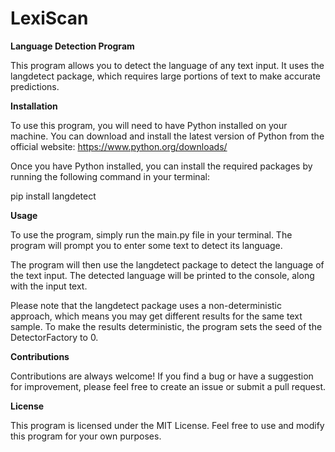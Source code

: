 # LexiScan


**Language Detection Program**

This program allows you to detect the language of any text input. It uses the langdetect package, which requires large portions of text to make accurate predictions.

**Installation**

To use this program, you will need to have Python installed on your machine. You can download and install the latest version of Python from the official website: https://www.python.org/downloads/

Once you have Python installed, you can install the required packages by running the following command in your terminal:

pip install langdetect

**Usage**

To use the program, simply run the main.py file in your terminal. The program will prompt you to enter some text to detect its language.

The program will then use the langdetect package to detect the language of the text input. The detected language will be printed to the console, along with the input text.

Please note that the langdetect package uses a non-deterministic approach, which means you may get different results for the same text sample. To make the results deterministic, the program sets the seed of the DetectorFactory to 0.

**Contributions**

Contributions are always welcome! If you find a bug or have a suggestion for improvement, please feel free to create an issue or submit a pull request.

**License**

This program is licensed under the MIT License. Feel free to use and modify this program for your own purposes.
